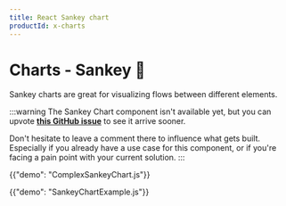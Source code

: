 ```yaml
---
title: React Sankey chart
productId: x-charts
---
```


# Charts - Sankey [<span class="plan-pro"></span>](/x/introduction/licensing/#pro-plan 'Pro plan')🚧

<p class="description">Sankey charts are great for visualizing flows between different elements.</p>

:::warning
The Sankey Chart component isn't available yet, but you can upvote [**this GitHub issue**](https://github.com/mui/mui-x/issues/7930) to see it arrive sooner.

Don't hesitate to leave a comment there to influence what gets built.
Especially if you already have a use case for this component, or if you're facing a pain point with your current solution.
:::

{{"demo": "ComplexSankeyChart.js"}}

{{"demo": "SankeyChartExample.js"}}
